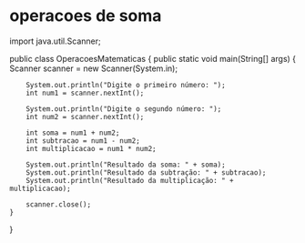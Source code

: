 # operacoes de soma

import java.util.Scanner;

public class OperacoesMatematicas {
    public static void main(String[] args) {
        Scanner scanner = new Scanner(System.in);
        
        System.out.println("Digite o primeiro número: ");
        int num1 = scanner.nextInt();
        
        System.out.println("Digite o segundo número: ");
        int num2 = scanner.nextInt();
        
        int soma = num1 + num2;
        int subtracao = num1 - num2;
        int multiplicacao = num1 * num2;
        
        System.out.println("Resultado da soma: " + soma);
        System.out.println("Resultado da subtração: " + subtracao);
        System.out.println("Resultado da multiplicação: " + multiplicacao);
        
        scanner.close();
    }
}
